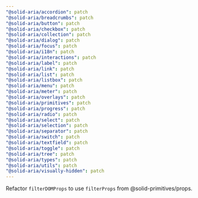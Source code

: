 ```yaml
---
"@solid-aria/accordion": patch
"@solid-aria/breadcrumbs": patch
"@solid-aria/button": patch
"@solid-aria/checkbox": patch
"@solid-aria/collection": patch
"@solid-aria/dialog": patch
"@solid-aria/focus": patch
"@solid-aria/i18n": patch
"@solid-aria/interactions": patch
"@solid-aria/label": patch
"@solid-aria/link": patch
"@solid-aria/list": patch
"@solid-aria/listbox": patch
"@solid-aria/menu": patch
"@solid-aria/meter": patch
"@solid-aria/overlays": patch
"@solid-aria/primitives": patch
"@solid-aria/progress": patch
"@solid-aria/radio": patch
"@solid-aria/select": patch
"@solid-aria/selection": patch
"@solid-aria/separator": patch
"@solid-aria/switch": patch
"@solid-aria/textfield": patch
"@solid-aria/toggle": patch
"@solid-aria/tree": patch
"@solid-aria/types": patch
"@solid-aria/utils": patch
"@solid-aria/visually-hidden": patch
---
```


Refactor `filterDOMProps` to use `filterProps` from @solid-primitives/props.
